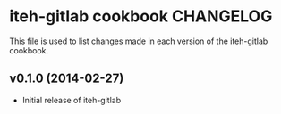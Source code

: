 # iteh-gitlab cookbook CHANGELOG
This file is used to list changes made in each version of the iteh-gitlab cookbook.

## v0.1.0 (2014-02-27)
- Initial release of iteh-gitlab
